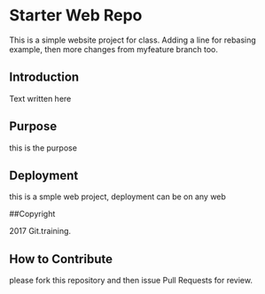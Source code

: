 # Starter Web Repo
This is a simple website project for class. Adding a line for rebasing example, then more changes from myfeature branch too.
## Introduction
Text written here
## Purpose
this is the purpose
## Deployment

this is a smple web project, deployment can be on any web

##Copyright

2017 Git.training.

## How to Contribute
please fork this repository and then issue Pull Requests for review.
